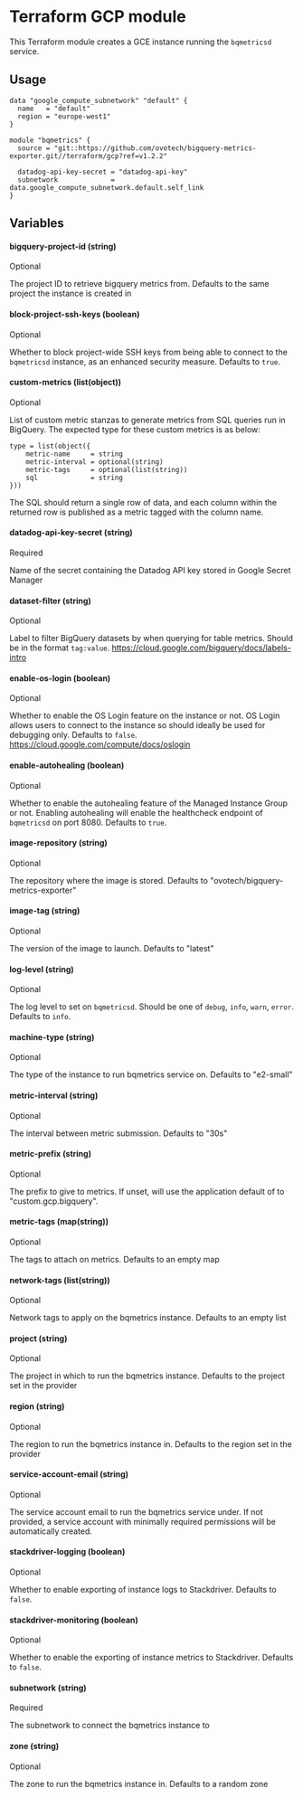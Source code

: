 # Terraform GCP module
This Terraform module creates a GCE instance running the `bqmetricsd` service.

## Usage
```hcl
data "google_compute_subnetwork" "default" {
  name   = "default"
  region = "europe-west1"
}

module "bqmetrics" {
  source = "git::https://github.com/ovotech/bigquery-metrics-exporter.git//terraform/gcp?ref=v1.2.2"

  datadog-api-key-secret = "datadog-api-key"
  subnetwork             = data.google_compute_subnetwork.default.self_link
}
```

## Variables
#### bigquery-project-id (string)
Optional

The project ID to retrieve bigquery metrics from. Defaults to the same project
the instance is created in

#### block-project-ssh-keys (boolean)
Optional

Whether to block project-wide SSH keys from being able to connect to the 
`bqmetricsd` instance, as an enhanced security measure. Defaults to `true`.

#### custom-metrics (list(object))
Optional

List of custom metric stanzas to generate metrics from SQL queries run in
BigQuery. The expected type for these custom metrics is as below:
```hcl
type = list(object({
    metric-name     = string
    metric-interval = optional(string)
    metric-tags     = optional(list(string))
    sql             = string
}))
```
The SQL should return a single row of data, and each column within the returned
row is published as a metric tagged with the column name.

#### datadog-api-key-secret (string)
Required

Name of the secret containing the Datadog API key stored in Google Secret
Manager

#### dataset-filter (string)
Optional

Label to filter BigQuery datasets by when querying for table metrics. Should be
in the format `tag:value`. https://cloud.google.com/bigquery/docs/labels-intro

#### enable-os-login (boolean)
Optional

Whether to enable the OS Login feature on the instance or not. OS Login allows
users to connect to the instance so should ideally be used for debugging only.
Defaults to `false`. https://cloud.google.com/compute/docs/oslogin

#### enable-autohealing (boolean)
Optional

Whether to enable the autohealing feature of the Managed Instance Group or not.
Enabling autohealing will enable the healthcheck endpoint of `bqmetricsd` on
port 8080. Defaults to `true`. 

#### image-repository (string)
Optional

The repository where the image is stored. Defaults to 
"ovotech/bigquery-metrics-exporter"

#### image-tag (string)
Optional

The version of the image to launch. Defaults to "latest"

#### log-level (string)
Optional

The log level to set on `bqmetricsd`. Should be one of `debug`, `info`, `warn`,
`error`. Defaults to `info`.

#### machine-type (string)
Optional

The type of the instance to run bqmetrics service on. Defaults to "e2-small"

#### metric-interval (string)
Optional

The interval between metric submission. Defaults to "30s"

#### metric-prefix (string)
Optional

The prefix to give to metrics. If unset, will use the application 
default of to "custom.gcp.bigquery".

#### metric-tags (map(string))
Optional

The tags to attach on metrics. Defaults to an empty map

#### network-tags (list(string))
Optional

Network tags to apply on the bqmetrics instance. Defaults to an empty list

#### project (string)
Optional

The project in which to run the bqmetrics instance. Defaults to the project set in the 
provider

#### region (string)
Optional

The region to run the bqmetrics instance in. Defaults to the region set in the provider

#### service-account-email (string)
Optional

The service account email to run the bqmetrics service under. If not provided, a service
account with minimally required permissions will be automatically created.

#### stackdriver-logging (boolean)
Optional

Whether to enable exporting of instance logs to Stackdriver. Defaults to 
`false`.

#### stackdriver-monitoring (boolean)
Optional

Whether to enable the exporting of instance metrics to Stackdriver. Defaults to
`false`.

#### subnetwork (string)
Required

The subnetwork to connect the bqmetrics instance to

#### zone (string)
Optional

The zone to run the bqmetrics instance in. Defaults to a random zone
